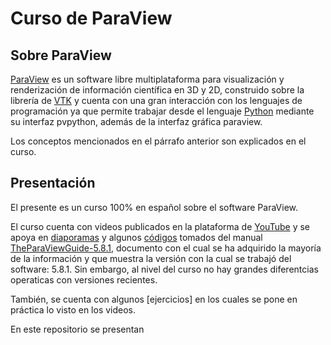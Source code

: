 # Curso de ParaView

## Sobre ParaView

[ParaView](https://www.paraview.org/) es un software libre multiplataforma para visualización y renderización de información científica en 3D y 2D, construido sobre la librería de [VTK](https://vtk.org/about/) y cuenta con una gran interacción con los lenguajes de programación ya que permite trabajar desde el lenguaje [Python](https://www.python.org/) mediante su interfaz pvpython, además de la interfaz gráfica paraview.

Los conceptos mencionados en el párrafo anterior son explicados en el curso.

## Presentación

El presente es un curso 100% en español sobre el software ParaView.

El curso cuenta con videos publicados en la plataforma de [YouTube]() y se apoya en [diaporamas]() y algunos [códigos]() tomados del manual [TheParaViewGuide-5.8.1](), documento con el cual se ha adquirido la mayoría de la información y que muestra la versión con la cual se trabajó del software: 5.8.1. Sin embargo, al nivel del curso no hay grandes diferentcias operaticas con versiones recientes.

También, se cuenta con algunos [ejercicios] en los cuales se pone en práctica lo visto en los videos.

En este repositorio se presentan 